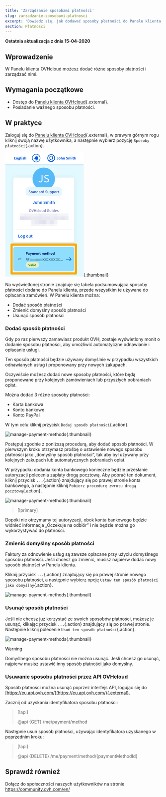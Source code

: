 ```yaml
---
title: 'Zarządzanie sposobami płatności'
slug: zarzadzanie-sposobami-platnosci
excerpt: 'Dowiedz się, jak dodawać sposoby płatności do Panelu klienta OVHcloud i zarządzać nimi'
section: Płatności
---
```


**Ostatnia aktualizacja z dnia 15-04-2020**

## Wprowadzenie

W Panelu klienta OVHcloud możesz dodać różne sposoby płatności i zarządzać nimi.

## Wymagania początkowe

- Dostęp do [Panelu klienta OVHcloud](https://www.ovh.com/auth/?action=gotomanager){.external}.
- Posiadanie ważnego sposobu płatności.

## W praktyce

Zaloguj się do [Panelu klienta OVHcloud](https://www.ovh.com/auth/?action=gotomanager){.external}, w prawym górnym rogu kliknij swoją nazwę użytkownika, a następnie wybierz pozycję `Sposoby płatności`{.action}.

![manage-payment-methods](images/hubpayment.png){.thumbnail}

Na wyświetlonej stronie znajduje się tabela podsumowująca sposoby płatności dodane do Panelu klienta, przede wszystkim te używane do opłacania zamówień. W Panelu klienta można:

- Dodać sposób płatności
- Zmienić domyślny sposób płatności
- Usunąć sposób płatności

### Dodać sposób płatności

Gdy po raz pierwszy zamawiasz produkt OVH, zostaje wyświetlony monit o dodanie sposobu płatności, aby umożliwić automatyczne odnawianie i opłacanie usługi.

Ten sposób płatności będzie używany domyślnie w przypadku wszystkich odnawianych usług i proponowany przy nowych zakupach.

Oczywiście możesz dodać nowe sposoby płatności, które będą proponowane przy kolejnych zamówieniach lub przyszłych pobraniach opłat.

Można dodać 3 różne sposoby płatności:

- Karta bankowa
- Konto bankowe
- Konto PayPal

W tym celu kliknij przycisk `Dodaj sposób płatności`{.action}.

![manage-payment-methods](images/managepaymentmethods2.png){.thumbnail}

Postępuj zgodnie z poniższą procedurą, aby dodać sposób płatności. W pierwszym kroku otrzymasz prośbę o ustawienie nowego sposobu płatności jako „domyślny sposób płatności”, tak aby był używany przy kolejnych zakupach lub automatycznych pobraniach opłat.

W przypadku dodania konta bankowego konieczne będzie przesłanie autoryzacji polecenia zapłaty drogą pocztową. Aby pobrać ten dokument, kliknij przycisk `...`{.action} znajdujący się po prawej stronie konta bankowego, a następnie kliknij `Pobierz procedurę zwrotu drogą pocztową`{.action}.

![manage-payment-methods](images/managepaymentmethods2b.png){.thumbnail}

> [!primary]
>
Dopóki nie otrzymamy tej autoryzacji, obok konta bankowego będzie widnieć informacja „Oczekuje na odbiór” i nie będzie można go wykorzystywać do płatności.
>


### Zmienić domyślny sposób płatności

Faktury za odnowienie usług są zawsze opłacane przy użyciu domyślnego sposobu płatności. Jeśli chcesz go zmienić, musisz najpierw dodać nowy sposób płatności w Panelu klienta.

Kliknij przycisk `...`{.action} znajdujący się po prawej stronie nowego sposobu płatności, a następnie wybierz opcję `Ustaw ten sposób płatności jako domyślny`{.action}.

![manage-payment-methods](images/managepaymentmethods3.png){.thumbnail}

### Usunąć sposób płatności

Jeśli nie chcesz już korzystać ze swoich sposobów płatności, możesz je usunąć, klikając przycisk `...`{.action} znajdujący się po prawej stronie. Następnie kliknij polecenie `Usuń ten sposób płatności`{.action}.

![manage-payment-methods](images/managepaymentmethods4.png){.thumbnail}

> [!warning]
>
Domyślnego sposobu płatności nie można usunąć. Jeśli chcesz go usunąć, najpierw musisz ustawić inny sposób płatności jako domyślny.
>

### Usuwanie sposobu płatności przez API OVHcloud

Sposób płatności można usunąć poprzez interfejs API, logując się do [https://eu.api.ovh.com/](https://eu.api.ovh.com/){.external}.

Zacznij od uzyskania identyfikatora sposobu płatności: 

> [!api]
>
> @api {GET} /me/payment/method 
>

Następnie usuń sposób płatności, używając identyfikatora uzyskanego w poprzednim kroku:

> [!api]
>
> @api {DELETE} /me/payment/method/{paymentMethodId}
>

## Sprawdź również

Dołącz do społeczności naszych użytkowników na stronie <https://community.ovh.com/en/>
